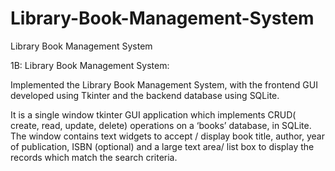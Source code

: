 # Library-Book-Management-System
Library Book Management System


1B: Library Book Management System:

Implemented the Library Book Management System, with the frontend GUI developed using Tkinter and the backend database using SQLite.

It is a single window tkinter GUI application which implements CRUD( create, read, update, delete) operations on a ‘books’ database, in SQLite. The window contains text widgets to accept / display book title, author, year of publication, ISBN (optional) and a large text area/ list box to display the records which match the search criteria.
